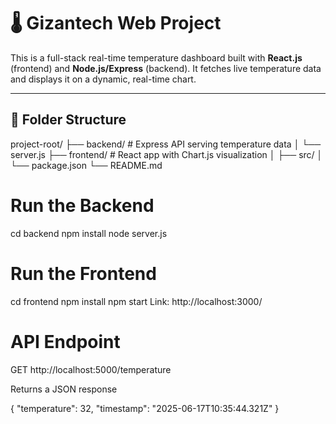 # 🌡️ Gizantech Web Project

This is a full-stack real-time temperature dashboard built with **React.js** (frontend) and **Node.js/Express** (backend). It fetches live temperature data and displays it on a dynamic, real-time chart.

---

## 📁 Folder Structure

project-root/
├── backend/ # Express API serving temperature data
│ └── server.js
├── frontend/ # React app with Chart.js visualization
│ ├── src/
│ └── package.json
└── README.md

# Run the Backend

cd backend
npm install
node server.js

# Run the Frontend

cd frontend
npm install
npm start
Link: http://localhost:3000/

# API Endpoint

GET http://localhost:5000/temperature

Returns a JSON response


{
  "temperature": 32,
  "timestamp": "2025-06-17T10:35:44.321Z"
}
